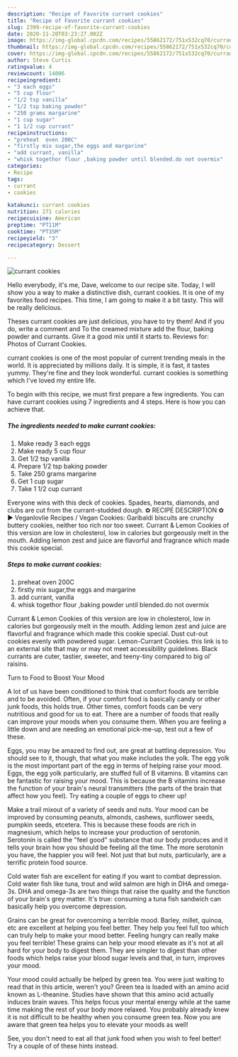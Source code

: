```yaml
---
description: "Recipe of Favorite currant cookies"
title: "Recipe of Favorite currant cookies"
slug: 2399-recipe-of-favorite-currant-cookies
date: 2020-11-20T03:23:27.002Z
image: https://img-global.cpcdn.com/recipes/55862172/751x532cq70/currant-cookies-recipe-main-photo.jpg
thumbnail: https://img-global.cpcdn.com/recipes/55862172/751x532cq70/currant-cookies-recipe-main-photo.jpg
cover: https://img-global.cpcdn.com/recipes/55862172/751x532cq70/currant-cookies-recipe-main-photo.jpg
author: Steve Curtis
ratingvalue: 4
reviewcount: 14006
recipeingredient:
- "3 each eggs"
- "5 cup flour"
- "1/2 tsp vanilla"
- "1/2 tsp baking powder"
- "250 grams margarine"
- "1 cup sugar"
- "1 1/2 cup currant"
recipeinstructions:
- "preheat  oven 200C"
- "firstly mix sugar,the eggs and margarine"
- "add currant, vanilla"
- "whisk togethor flour ,baking powder until blended.do not overmix"
categories:
- Recipe
tags:
- currant
- cookies

katakunci: currant cookies 
nutrition: 271 calories
recipecuisine: American
preptime: "PT11M"
cooktime: "PT35M"
recipeyield: "3"
recipecategory: Dessert

---
```



![currant cookies](https://img-global.cpcdn.com/recipes/55862172/751x532cq70/currant-cookies-recipe-main-photo.jpg)

Hello everybody, it's me, Dave, welcome to our recipe site. Today, I will show you a way to make a distinctive dish, currant cookies. It is one of my favorites food recipes. This time, I am going to make it a bit tasty. This will be really delicious.

Theses currant cookies are just delicious, you have to try them! And if you do, write a comment and To the creamed mixture add the flour, baking powder and currants. Give it a good mix until it starts to. Reviews for: Photos of Currant Cookies.

currant cookies is one of the most popular of current trending meals in the world. It is appreciated by millions daily. It is simple, it is fast, it tastes yummy. They're fine and they look wonderful. currant cookies is something which I've loved my entire life.


To begin with this recipe, we must first prepare a few ingredients. You can have currant cookies using 7 ingredients and 4 steps. Here is how you can achieve that.

<!--inarticleads1-->

##### The ingredients needed to make currant cookies:

1. Make ready 3 each eggs
1. Make ready 5 cup flour
1. Get 1/2 tsp vanilla
1. Prepare 1/2 tsp baking powder
1. Take 250 grams margarine
1. Get 1 cup sugar
1. Take 1 1/2 cup currant


Everyone wins with this deck of cookies. Spades, hearts, diamonds, and clubs are cut from the currant-studded dough. ✿ RECIPE DESCRIPTION ✿ ▶ Veganlovlie Recipes / Vegan Cookies: Garibaldi biscuits are crunchy buttery cookies, neither too rich nor too sweet. Currant &amp; Lemon Cookies of this version are low in cholesterol, low in calories but gorgeously melt in the mouth. Adding lemon zest and juice are flavorful and fragrance which made this cookie special. 

<!--inarticleads2-->

##### Steps to make currant cookies:

1. preheat  oven 200C
1. firstly mix sugar,the eggs and margarine
1. add currant, vanilla
1. whisk togethor flour ,baking powder until blended.do not overmix


Currant &amp; Lemon Cookies of this version are low in cholesterol, low in calories but gorgeously melt in the mouth. Adding lemon zest and juice are flavorful and fragrance which made this cookie special. Dust cut-out cookies evenly with powdered sugar. Lemon-Currant Cookies. this link is to an external site that may or may not meet accessibility guidelines. Black currants are cuter, tastier, sweeter, and teeny-tiny compared to big ol&#39; raisins. 

Turn to Food to Boost Your Mood


A lot of us have been conditioned to think that comfort foods are terrible and to be avoided. Often, if your comfort food is basically candy or other junk foods, this holds true. Other times, comfort foods can be very nutritious and good for us to eat. There are a number of foods that really can improve your moods when you consume them. When you are feeling a little down and are needing an emotional pick-me-up, test out a few of these.

Eggs, you may be amazed to find out, are great at battling depression. You should see to it, though, that what you make includes the yolk. The egg yolk is the most important part of the egg in terms of helping raise your mood. Eggs, the egg yolk particularly, are stuffed full of B vitamins. B vitamins can be fantastic for raising your mood. This is because the B vitamins increase the function of your brain's neural transmitters (the parts of the brain that affect how you feel). Try eating a couple of eggs to cheer up!

Make a trail mixout of a variety of seeds and nuts. Your mood can be improved by consuming peanuts, almonds, cashews, sunflower seeds, pumpkin seeds, etcetera. This is because these foods are rich in magnesium, which helps to increase your production of serotonin. Serotonin is called the "feel good" substance that our body produces and it tells your brain how you should be feeling all the time. The more serotonin you have, the happier you will feel. Not just that but nuts, particularly, are a terrific protein food source.

Cold water fish are excellent for eating if you want to combat depression. Cold water fish like tuna, trout and wild salmon are high in DHA and omega-3s. DHA and omega-3s are two things that raise the quality and the function of your brain's grey matter. It's true: consuming a tuna fish sandwich can basically help you overcome depression. 

Grains can be great for overcoming a terrible mood. Barley, millet, quinoa, etc are excellent at helping you feel better. They help you feel full too which can truly help to make your mood better. Feeling hungry can really make you feel terrible! These grains can help your mood elevate as it's not at all hard for your body to digest them. They are simpler to digest than other foods which helps raise your blood sugar levels and that, in turn, improves your mood.

Your mood could actually be helped by green tea. You were just waiting to read that in this article, weren't you? Green tea is loaded with an amino acid known as L-theanine. Studies have shown that this amino acid actually induces brain waves. This helps focus your mental energy while at the same time making the rest of your body more relaxed. You probably already knew it is not difficult to be healthy when you consume green tea. Now you are aware that green tea helps you to elevate your moods as well!

See, you don't need to eat all that junk food when you wish to feel better! Try  a  couple of  of  these  hints  instead.

